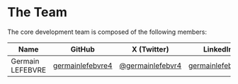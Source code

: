 # The Team

The core development team is composed of the following members:

| Name | GitHub | X (Twitter) | LinkedIn |
| ---- | ------ | ------- | -------- |
| Germain LEFEBVRE | [germainlefebvre4](https://github.com/germainlefebvre4) | [@germainlefebvr4](https://x.com/germainlefebvr4) | [germainlefebvre4](https://www.linkedin.com/in/germainlefebvre4/) |
